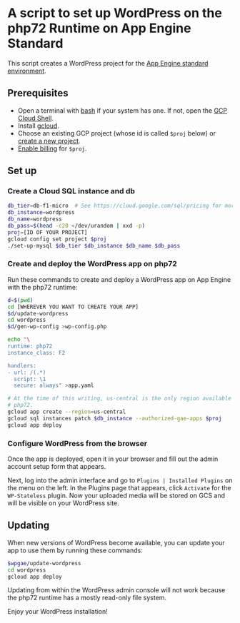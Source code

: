 # A script to set up WordPress on the php72 Runtime on App Engine Standard

This script creates a WordPress project for the
[App Engine standard environment][appengine-standard].

## Prerequisites

* Open a terminal with [bash][bash] if your system has one. If not, open the [GCP Cloud Shell][cloudshell].
* Install [gcloud][gcloud].
* Choose an existing GCP project (whose id is called `$proj` below) or [create a new project][create-project].
* [Enable billing][enable-billing] for `$proj`.

## Set up

### Create a Cloud SQL instance and db
```sh
db_tier=db-f1-micro  # See https://cloud.google.com/sql/pricing for more choices
db_instance=wordpress
db_name=wordpress
db_pass=$(head -c20 </dev/urandom | xxd -p)
proj=[ID OF YOUR PROJECT]
gcloud config set project $proj
./set-up-mysql $db_tier $db_instance $db_name $db_pass
```

### Create and deploy the WordPress app on php72
Run these commands to create and deploy a WordPress app on App Engine with the php72
runtime:
```sh
d=$(pwd)
cd [WHEREVER YOU WANT TO CREATE YOUR APP]
$d/update-wordpress
cd wordpress
$d/gen-wp-config >wp-config.php

echo "\
runtime: php72
instance_class: F2

handlers:
- url: /(.*)
  script: \1
  secure: always" >app.yaml

# At the time of this writing, us-central is the only region available for
# php72.
gcloud app create --region=us-central
gcloud sql instances patch $db_instance --authorized-gae-apps $proj
gcloud app deploy
```

### Configure WordPress from the browser
Once the app is deployed, open it in your browser and fill out the admin
account setup form that appears.

Next, log into the admin interface and go to `Plugins | Installed
Plugins` on the menu on the left. In the Plugins page that appears, click
`Activate` for the `WP-Stateless` plugin. Now your uploaded media will be stored on
GCS and will be visible on your WordPress site.

## Updating
When new versions of WordPress become available, you can update your app to use them
by running these commands:
```sh
$wpgae/update-wordpress
cd wordpress
gcloud app deploy
```
Updating from within the WordPress admin console will not work because the php72
runtime has a mostly read-only file system.

Enjoy your WordPress installation!

[appengine-standard]: https://cloud.google.com/appengine/docs/standard
[bash]: https://www.gnu.org/software/bash/
[cloudshell]: https://cloud.google.com/shell/docs/quickstart
[create-project]: https://cloud.google.com/resource-manager/docs/creating-managing-projects
[enable-billing]: https://cloud.google.com/billing/docs/how-to/modify-project
[gcloud]: https://cloud.google.com/sdk/downloads
[wsl]: https://docs.microsoft.com/en-us/windows/wsl/install-win10
